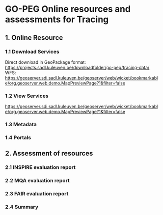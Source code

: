 # GO-PEG Online resources and assessments for Tracing

## 1. Online Resource
### 1.1 Download Services
Direct download in GeoPackage format:  
<https://projects.sadl.kuleuven.be/downloadfolder/go-peg/tracing-data/>  
WFS:
https://geoserver.sdi.sadl.kuleuven.be/geoserver/web/wicket/bookmarkable/org.geoserver.web.demo.MapPreviewPage?1&filter=false
### 1.2 View Services
https://geoserver.sdi.sadl.kuleuven.be/geoserver/web/wicket/bookmarkable/org.geoserver.web.demo.MapPreviewPage?1&filter=false
### 1.3 Metadata
### 1.4 Portals

## 2. Assessment of resources
### 2.1 INSPIRE evaluation report
### 2.2 MQA evaluation report
### 2.3 FAIR evaluation report
### 2.4 Summary

